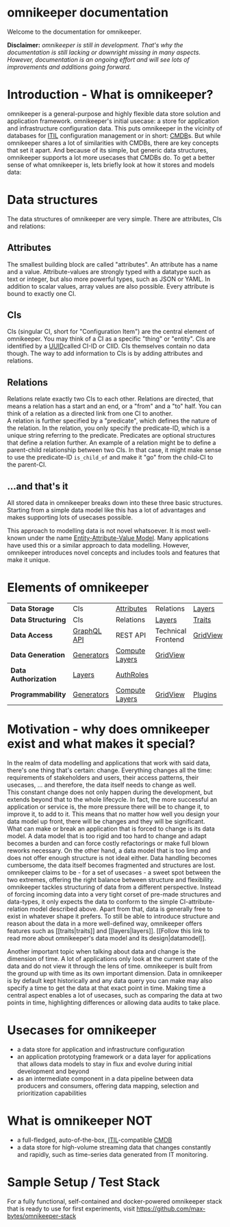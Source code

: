 # omnikeeper documentation

Welcome to the documentation for omnikeeper.

**Disclaimer:** *omnikeeper is still in development. That's why the documentation is still lacking or downright missing in many aspects. However, documentation is an ongoing effort and will see lots of improvements and additions going forward.*

# Introduction - What is omnikeeper?

omnikeeper is a general-purpose and highly flexible data store solution and application framework. omnikeeper's initial usecase: a store for application and infrastructure configuration data. This puts omnikeeper in the vicinity of databases for [ITIL](https://en.wikipedia.org/wiki/ITIL) configuration management or in short: [CMDB](https://en.wikipedia.org/wiki/Configuration_management_database)s. But while omnikeeper shares a lot of similarities with CMDBs, there are key concepts that set it apart. And because of its simple, but generic data structures, omnikeeper supports a lot more usecases that CMDBs do. To get a better sense of what omnikeeper is, lets briefly look at how it stores and models data:

# Data structures
The data structures of omnikeeper are very simple. There are attributes, CIs and relations:

## Attributes
The smallest building block are called "attributes". An attribute has a name and a value. Attribute-values are strongly typed with a datatype such as text or integer, but also more powerful types, such as JSON or YAML. In addition to scalar values, array values are also possible. Every attribute is bound to exactly one CI.

## CIs
CIs (singular CI, short for "Configuration Item") are the central element of omnikeeper. You may think of a CI as a specific "thing" or "entity". CIs are identified by a [UUID](https://en.wikipedia.org/wiki/Universally_unique_identifier)called CI-ID or CIID. CIs themselves contain no data though. The way to add information to CIs is by adding attributes and relations.

## Relations
Relations relate exactly two CIs to each other. Relations are directed, that means a relation has a start and an end, or a "from" and a "to" half. You can think of a relation as a directed link from one CI to another.  
A relation is further specified by a "predicate", which defines the nature of the relation. In the relation, you only specify the predicate-ID, which is a unique string referring to the predicate. Predicates are optional structures that define a relation further.
An example of a relation might be to define a parent-child relationship between two CIs. In that case, it might make sense to use the predicate-ID `is_child_of` and make it "go" from the child-CI to the parent-CI.

## ...and that's it
All stored data in omnikeeper breaks down into these three basic structures. Starting from a simple data model like this has a lot of advantages and makes supporting lots of usecases possible.

This approach to modelling data is not novel whatsoever. It is most well-known under the name [Entity-Attribute-Value Model](https://en.wikipedia.org/wiki/Entity%E2%80%93attribute%E2%80%93value_model). Many applications have used this or a similar approach to data modelling. However, omnikeeper introduces novel concepts and includes tools and features that make it unique.

# Elements of omnikeeper

|                        |             |                |                    |          |
|------------------------|-------------|----------------|--------------------|----------|
| **Data Storage**       | CIs         | [Attributes](attributes)     | Relations          | [Layers](layers)   |
| **Data Structuring**   | CIs         | Relations      | [Layers](layers)             | [Traits](traits)   |
| **Data Access**        | [GraphQL API](graphql-api) | REST API       | Technical Frontend | [GridView](gridview) |
| **Data Generation**    | [Generators](generators)  | [Compute Layers](compute-layers) | [GridView](gridview)           |          |
| **Data Authorization** | [Layers](layers)      | [AuthRoles](authorization)      |                    |          |
| **Programmability**    | [Generators](generators)  | [Compute Layers](compute-layers) | [GridView](gridview)           | [Plugins](plugins)  |

# Motivation - why does omnikeeper exist and what makes it special?

In the realm of data modelling and applications that work with said data, there's one thing that's certain: change. Everything changes all the time: requirements of stakeholders and users, their access patterns, their usecases, ... and therefore, the data itself needs to change as well.  
This constant change does not only happen during the development, but extends beyond that to the whole lifecycle. In fact, the more successful an application or service is, the more pressure there will be to change it, to improve it, to add to it. This means that no matter how well you design your data model up front, there will be changes and they will be significant.  
What can make or break an application that is forced to change is its data model. A data model that is too rigid and too hard to change and adapt becomes a burden and can force costly refactorings or make full blown reworks necessary. On the other hand, a data model that is too limp and does not offer enough structure is not ideal either. Data handling becomes cumbersome, the data itself becomes fragmented and structures are lost.  
omnikeeper claims to be - for a set of usecases - a sweet spot between the two extremes, offering the right balance between structure and flexibility.  
omnikeeper tackles structuring of data from a different perspective. Instead of forcing incoming data into a very tight corset of pre-made structures and data-types, it only expects the data to conform to the simple CI-attribute-relation model described above. Apart from that, data is generally free to exist in whatever shape it prefers. To still be able to introduce structure and reason about the data in a more well-defined way, omnikeeper offers features such as [[traits|traits]] and [[layers|layers]]. [[Follow this link to read more about omnikeeper's data model and its design|datamodel]].

Another important topic when talking about data and change is the dimension of time. A lot of applications only look at the current state of the data and do not view it through the lens of time. omnikeeper is built from the ground up with time as its own important dimension. Data in omnikeeper is by default kept historically and any data query you can make may also specify a time to get the data at that exact point in time. Making time a central aspect enables a lot of usecases, such as comparing the data at two points in time, highlighting differences or allowing data audits to take place.

# Usecases for omnikeeper

- a data store for application and infrastructure configuration
- an application prototyping framework or a data layer for applications that allows data models to stay in flux and evolve during initial development and beyond
- as an intermediate component in a data pipeline between data producers and consumers, offering data mapping, selection and prioritization capabilities

# What is omnikeeper NOT

- a full-fledged, auto-of-the-box, [ITIL](https://en.wikipedia.org/wiki/ITIL)-compatible [CMDB](https://en.wikipedia.org/wiki/Configuration_management_database)
- a data store for high-volume streaming data that changes constantly and rapidly, such as time-series data generated from IT monitoring. 

# Sample Setup / Test Stack

For a fully functional, self-contained and docker-powered omnikeeper stack that is ready to use for first experiments, visit https://github.com/max-bytes/omnikeeper-stack
